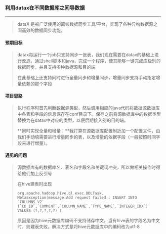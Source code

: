 ### 利用datax在不同数据库之间导数据

***

> dataX 是被广泛使用的离线数据同步工具/平台，实现了各种异构数据源之间高效的数据同步功能。



#### 预期目标

> datax每运行一个job只支持同步一张表，我们现在需要在datax的基础上进行改造。通过shell脚本和java，完成一个程序，使其能够一键完成库级别的数据同步，并且支持多种数据源和目的端
>
> 在此基础上还支持同时进行全量同步和增量同步，增量同步支持手动指定增量依赖的那个字段



#### 项目思路

> 执行程序时首先判断数据源类型，然后调用相应的java代码将数据源数据库中各表和字段的信息保存在conf目录下。保存之前将源数据库中的数据类型替换为在datax中对应的类型，以便后期接入别的目的端。
>
> **同时实现全量和增量：**我打算在源数据库配置附近加一个配置文件，由我们手动填需要进行增量同步的表，以及增量的依据字段（一般按照时间字段来进行增量）。



#### 遇见的问题

> 源数据库有的数据库名、表名和字段名和关键词冲突，所以做相关操作时得给他们加上反引号
>
> 在hive建表时出现
>
> ```
> org.apache.hadoop.hive.ql.exec.DDLTask. MetaException(message:Add request failed : INSERT INTO `COLUMNS_V2` (`CD_ID`,`COMMENT`,`COLUMN_NAME`,`TYPE_NAME`,`INTEGER_IDX`) VALUES (?,?,?,?,?) )
> ```
>
> 原因是因为hive元数据库编码不支持储存中文，当有hive表的字段名为中文时，则建表失败。解决方式是将hive元数据库中的编码改为utf-8
